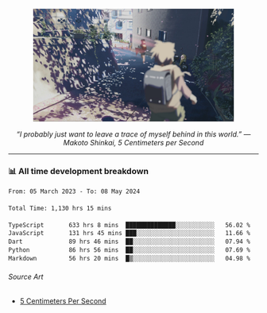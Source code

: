 <p align="center"><img src="asset/header.jpg" width="80%"/></p>
<p align="center"><i>“I probably just want to leave a trace of myself behind in this world.” ― Makoto Shinkai, 5 Centimeters per Second</i></p>

---
<!--
<details>
  <summary>📃 My Resume</summary>

### Education

- 📖 **Computer Science**\
📆 10/2021 - present\
📍 **Thang Long University** - Hoang Mai, Hanoi, Vietnam

### Experience

<img align="right" src="https://img.shields.io/badge/Figma-F24E1E?style=flat&logo=figma&logoColor=white"/>
<img align="right" src="https://img.shields.io/badge/node.js-6DA55F?style=flat&logo=node.js&logoColor=white"/>
<img align="right" src="https://img.shields.io/badge/Next.js-black?style=flat&logo=next.js&logoColor=white"/>
<img align="right" src="https://img.shields.io/badge/TypeScript-007ACC?style=flat&logo=typescript&logoColor=white"/>


- 👨‍💻 **Frontend Web Intern**\
📆 07/2023 - present\
📍 **MQ ICT Solutions** - Hoang Mai, Hanoi, Vietnam
</details> 
-->

### 📊 All time development breakdown

<!--START_SECTION:waka-->

```txt
From: 05 March 2023 - To: 08 May 2024

Total Time: 1,130 hrs 15 mins

TypeScript       633 hrs 8 mins  ██████████████░░░░░░░░░░░   56.02 %
JavaScript       131 hrs 45 mins ███░░░░░░░░░░░░░░░░░░░░░░   11.66 %
Dart             89 hrs 46 mins  ██░░░░░░░░░░░░░░░░░░░░░░░   07.94 %
Python           86 hrs 56 mins  ██░░░░░░░░░░░░░░░░░░░░░░░   07.69 %
Markdown         56 hrs 20 mins  █▒░░░░░░░░░░░░░░░░░░░░░░░   04.98 %
```

<!--END_SECTION:waka-->

###### Source Art

-  [5 Centimeters Per Second](https://wallhaven.cc/w/nrowq1)

